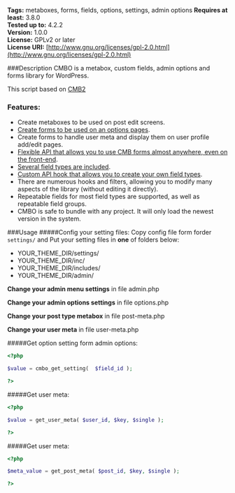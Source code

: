 **Tags:**              metaboxes, forms, fields, options, settings, admin options 
**Requires at least:** 3.8.0  
**Tested up to:**      4.2.2  
**Version:**           1.0.0  
**License:**           GPLv2 or later  
**License URI:**       [http://www.gnu.org/licenses/gpl-2.0.html](http://www.gnu.org/licenses/gpl-2.0.html)  


###Description
CMBO is a metabox, custom fields, admin options and forms library for WordPress.


This script based on [CMB2](https://github.com/WebDevStudios/CMB2)

### Features:

* Create metaboxes to be used on post edit screens.
* [Create forms to be used on an options pages](https://github.com/WebDevStudios/CMB2/wiki/Using-CMB-to-create-an-Admin-Theme-Options-Page).
* Create forms to handle user meta and display them on user profile add/edit pages.
* [Flexible API that allows you to use CMB forms almost anywhere, even on the front-end](https://github.com/WebDevStudios/CMB2/wiki/Bringing-Metaboxes-to-the-Front-end).
* [Several field types are included](https://github.com/WebDevStudios/CMB2/wiki/Field-Types).
* [Custom API hook that allows you to create your own field types](https://github.com/WebDevStudios/CMB2/wiki/Adding-your-own-field-types).
* There are numerous hooks and filters, allowing you to modify many aspects of the library (without editing it directly).
* Repeatable fields for most field types are supported, as well as repeatable field groups.
* CMBO is safe to bundle with any project. It will only load the newest version in the system.


###Usage
#####Config your setting files:
Copy config file form forder `settings/` and Put your setting files in **one** of folders below:

- YOUR_THEME_DIR/settings/
- YOUR_THEME_DIR/inc/
- YOUR_THEME_DIR/includes/
- YOUR_THEME_DIR/admin/


**Change your admin menu settings** in file admin.php

**Change your admin options settings** in file options.php

**Change your post type metabox** in file post-meta.php

**Change your user meta** in file user-meta.php



#####Get option setting form admin options:

```php
<?php 

$value = cmbo_get_setting(  $field_id );

?>
```
#####Get user meta:
```php
<?php 

$value = get_user_meta( $user_id, $key, $single );

?>
```

#####Get user meta:

```php
<?php 

$meta_value = get_post_meta( $post_id, $key, $single ); 

?>
```

